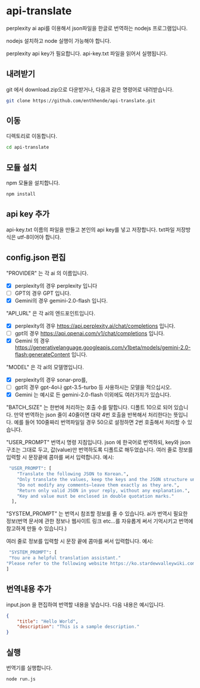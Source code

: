 # api-translate
perplexity ai api를 이용해서 json파일을 한글로 번역하는 nodejs 프로그램입니다.

nodejs 설치하고 node 실행이 가능해야 합니다.

perplexity api key가 필요합니다.
api-key.txt 파일을 읽어서 실행됩니다.

## 내려받기
git 에서 download.zip으로 다운받거나, 다음과 같은 명령어로 내려받습니다.
```bash
git clone https://github.com/enthhende/api-translate.git
```

## 이동
디렉토리로 이동합니다.
```bash
cd api-translate
```

## 모듈 설치
npm 모듈을 설치합니다.
```bash
npm install
```

## api key 추가
api-key.txt 이름의 파일을 만들고 본인의 api key를 넣고 저장합니다. txt파일 저장방식은 utf-8이어야 합니다.


## config.json 편집
"PROVIDER" 는 각 ai 의 이름입니다.
- [x] perplexity의 경우 perplexity 입니다
- [ ] GPT의 경우 GPT 입니다.
- [x] Gemini의 경우 gemini-2.0-flash 입니다.

"API_URL" 은 각 ai의 엔드포인트입니다.

- [x] perplexity의 경우 https://api.perplexity.ai/chat/completions 입니다.
- [ ] gpt의 경우 https://api.openai.com/v1/chat/completions 입니다.
- [x] Gemini 의 경우 https://generativelanguage.googleapis.com/v1beta/models/gemini-2.0-flash:generateContent 입니다. 

"MODEL" 은 각 ai의 모델명입니다.
- [x] perplexity의 경우 sonar-pro를,
- [ ] gpt의 경우 gpt-4o나 gpt-3.5-turbo 등 사용하시는 모델을 적으십시오.
- [x] Gemini 는 예시로 든 gemini-2.0-flash 이외에도 여러가지가 있습니다.

"BATCH_SIZE" 는 한번에 처리하는 호출 수를 말합니다. 디폴트 10으로 되어 있습니다. 만약 번역하는 json 줄이 40줄이면 대략 4번 호출을 반복해서 처리한다는 뜻입니다. 예를 들어 100줄짜리 번역파일일 경우 50으로 설정하면 2번 호출해서 처리할 수 있습니다.

"USER_PROMPT" 번역시 명령 지침입니다. json 에 한국어로 번역하되, key와 json구조는 그대로 두고, 값(value)만 번역하도록 디폴트로 해두었습니다. 여러 줄로 정보를 입력할 시 문장끝에 콤마를 써서 입력합니다. 
예시:
```bash
 "USER_PROMPT": [
    "Translate the following JSON to Korean.",
    "Only translate the values, keep the keys and the JSON structure unchanged.",
    "Do not modify any comments—leave them exactly as they are.",
    "Return only valid JSON in your reply, without any explanation.",
    "Key and value must be enclosed in double quotation marks."
  ],
```

"SYSTEM_PROMPT" 는 번역시 참조할 정보를 줄 수 있습니다. ai가 번역시 필요한 정보(번역 문서에 관한 정보나 웹사이트 링크 etc...를 자유롭게 써서 기억시키고 번역에 참고하게 만들 수 있습니다.)

여러 줄로 정보를 입력할 시 문장 끝에 콤마를 써서 입력합니다. 
예시:
```bash
 "SYSTEM_PROMPT": [
 "You are a helpful translation assistant."
"Please refer to the following website https://ko.stardewvalleywiki.com/Stardew_Valley_Wiki when translating proper nouns and character names."
]
```

## 번역내용 추가
input.json 을 편집하여 번역할 내용을 넣습니다. 다음 내용은 예시입니다.
```json
{
    "title": "Hello World",
    "description": "This is a sample description."
}
```

## 실행
번역기를 실행합니다.
```bash
node run.js
```
